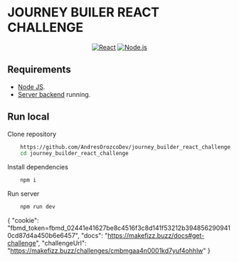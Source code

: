 # JOURNEY BUILER REACT CHALLENGE

<p align="center">
  <a href="#"><img src="https://img.shields.io/badge/React-%2320232a.svg?logo=react&logoColor=%2361DAFB" alt="React" /></a>
  <a href="#"><img src="https://img.shields.io/badge/Node.js-6DA55F?logo=node.js&logoColor=white" alt="Node.js" /></a>
</p>

## Requirements

- [Node JS](https://nodejs.org/es).
- [Server backend]() running.

## Run local

Clone repository
```bash
    https://github.com/AndresOrozcoDev/journey_builder_react_challenge.git
    cd journey_builder_react_challenge
```

Install dependencies
```bash
    npm i
```

Run server
```bash
    npm run dev
```

{
    "cookie": "fbmd_token=fbmd_02441e41627be8c4516f3c8d141f53212b3948562909410cd87d4a450b6e6457",
    "docs": "https://makefizz.buzz/docs#get-challenge",
    "challengeUrl": "https://makefizz.buzz/challenges/cmbmgaa4n0001kd7yuf4ohhlw"
}